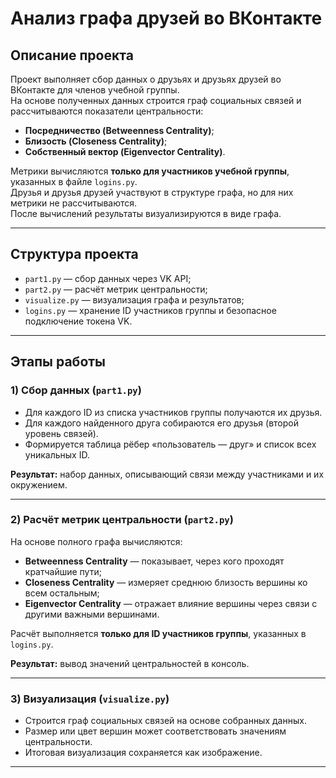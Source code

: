 # Анализ графа друзей во ВКонтакте

## Описание проекта
Проект выполняет сбор данных о друзьях и друзьях друзей во ВКонтакте для членов учебной группы.  
На основе полученных данных строится граф социальных связей и рассчитываются показатели центральности:
- **Посредничество (Betweenness Centrality)**;
- **Близость (Closeness Centrality)**;
- **Собственный вектор (Eigenvector Centrality)**.

Метрики вычисляются **только для участников учебной группы**, указанных в файле `logins.py`.  
Друзья и друзья друзей участвуют в структуре графа, но для них метрики не рассчитываются.  
После вычислений результаты визуализируются в виде графа.

---

## Структура проекта
- `part1.py` — сбор данных через VK API;  
- `part2.py` — расчёт метрик центральности;  
- `visualize.py` — визуализация графа и результатов;  
- `logins.py` — хранение ID участников группы и безопасное подключение токена VK.

---

## Этапы работы

### 1) Сбор данных (`part1.py`)
- Для каждого ID из списка участников группы получаются их друзья.  
- Для каждого найденного друга собираются его друзья (второй уровень связей).  
- Формируется таблица рёбер «пользователь — друг» и список всех уникальных ID.

**Результат:** набор данных, описывающий связи между участниками и их окружением.

---

### 2) Расчёт метрик центральности (`part2.py`)
На основе полного графа вычисляются:
- **Betweenness Centrality** — показывает, через кого проходят кратчайшие пути;  
- **Closeness Centrality** — измеряет среднюю близость вершины ко всем остальным;  
- **Eigenvector Centrality** — отражает влияние вершины через связи с другими важными вершинами.

Расчёт выполняется **только для ID участников группы**, указанных в `logins.py`.  

**Результат:** вывод значений центральностей в консоль.

---

### 3) Визуализация (`visualize.py`)
- Строится граф социальных связей на основе собранных данных.  
- Размер или цвет вершин может соответствовать значениям центральности.  
- Итоговая визуализация сохраняется как изображение.

---
